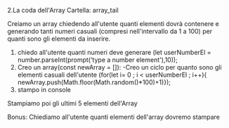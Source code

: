 2.La coda dell'Array
Cartella: array_tail

Creiamo  un array chiedendo all'utente quanti elementi dovrà contenere e
generando tanti numeri casuali (compresi nell'intervallo da 1 a 100) per quanti sono gli elementi da inserire.
  1) chiedo all'utente quanti numeri deve generare (let userNumberEl = number.parseInt(prompt('type a number element'),10));
  2) Creo un array(const newArray = []):
     -Creo un ciclo per quanto sono gli elementi casuali dell'utente (for(let i= 0 ; i < userNumberEl ; i++){ newArray.push(Math.floor(Math.random()*100)+1)});
  3) stampo in console    

Stampiamo poi gli ultimi 5 elementi dell'Array

Bonus:
Chiediamo all'utente quanti elementi dell'array dovremo stampare